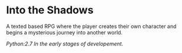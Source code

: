 # Into the Shadows

A texted based RPG where the player creates their own character and begins a mysterious journey into another world.

*Python:2.7*
*In the early stages of developement.*
